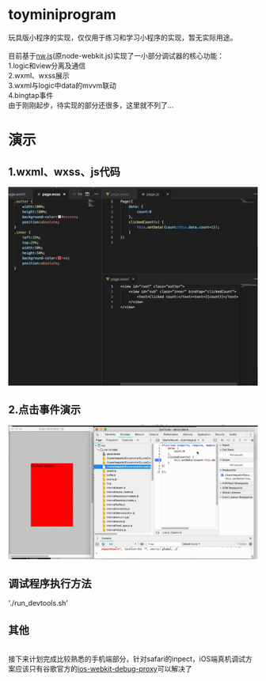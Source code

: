 # toyminiprogram
玩具版小程序的实现，仅仅用于练习和学习小程序的实现，暂无实际用途。
<br />
<br />目前基于[nw.js](https://github.com/nwjs/nw.js)(原node-webkit.js)实现了一小部分调试器的核心功能：
<br />1.logic和view分离及通信
<br />2.wxml、wxss展示
<br />3.wxml与logic中data的mvvm联动
<br />4.bingtap事件
<br />由于刚刚起步，待实现的部分还很多，这里就不列了...
<br />
# 演示
## 1.wxml、wxss、js代码
![代码演示](https://raw.githubusercontent.com/monkeybad/toyminiprogram/master/document/img/code.jpg '代码演示')
## 2.点击事件演示
![动图演示](https://raw.githubusercontent.com/monkeybad/toyminiprogram/master/document/img/demo.gif '动图演示')
## 调试程序执行方法
'./run_devtools.sh'
<br />
## 其他
<br />接下来计划完成比较熟悉的手机端部分，针对safari的inpect，iOS端真机调试方案应该只有谷歌官方的[ios-webkit-debug-proxy](https://github.com/google/ios-webkit-debug-proxy)可以解决了
